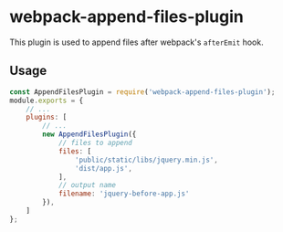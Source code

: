# webpack-append-files-plugin

This plugin is used to append files after webpack's `afterEmit` hook.

## Usage

``` js
const AppendFilesPlugin = require('webpack-append-files-plugin');
module.exports = {
    // ...
    plugins: [
        // ... 
        new AppendFilesPlugin({
            // files to append
            files: [
                'public/static/libs/jquery.min.js',
                'dist/app.js',
            ],
            // output name
            filename: 'jquery-before-app.js'
        }),
    ]
};
```
